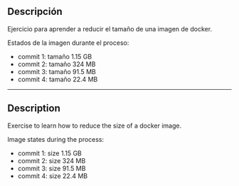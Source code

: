 
## Descripción 

Ejercicio para aprender a reducir el tamaño de una imagen de docker.

Estados de la imagen durante el proceso:
- commit 1: tamaño 1.15 GB
- commit 2: tamaño 324 MB
- commit 3: tamaño 91.5 MB
- commit 4: tamaño 22.4 MB

---

## Description 

Exercise to learn how to reduce the size of a docker image.

Image states during the process:
- commit 1: size 1.15 GB
- commit 2: size 324 MB
- commit 3: size 91.5 MB
- commit 4: size 22.4 MB